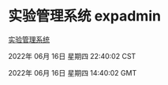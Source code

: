 # 实验管理系统 expadmin
[实验管理系统](http://59.174.8.33:56808/expadmin-782313d2-e1b1-4ea7-932e-3a55e6a1a4d0/)

2022年 06月 16日 星期四 22:40:02 CST

2022年 06月 16日 星期四 14:40:02 GMT
